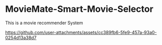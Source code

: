 # MovieMate-Smart-Movie-Selector
This is a movie recommender System 



https://github.com/user-attachments/assets/cc389fb6-5fe9-457a-93a0-0254d13a38d7


